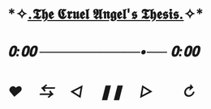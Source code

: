 # *✧[.𝕿𝖍𝖊 𝕮𝖗𝖚𝖊𝖑 𝕬𝖓𝖌𝖊𝖑'𝖘 𝕿𝖍𝖊𝖘𝖎𝖘.](https://youtu.be/o6wtDPVkKqI?si=NmqComE0ruc3qArJ)✧*ㅤㅤ ㅤㅤ
# *𝟎:𝟎𝟎 ──────────•── 𝟎:𝟎𝟎*
#  *♥︎ㅤ ⇆ㅤ ◁ㅤ ❚❚ ㅤ▷ ㅤㅤ↻﻿*
